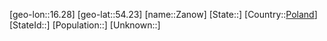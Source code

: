 ﻿---
location: [54.23,16.28]
type: City
tags:
- geo/City


SpocWebEntityId: 35780
isDeleted: false
confidential: public

---
[geo-lon::16.28]
[geo-lat::54.23]
[name::Zanow]
[State::]
[Country::[Poland](geo/Continent/Europe/Poland.md)]
[StateId::]
[Population::]
[Unknown::]

